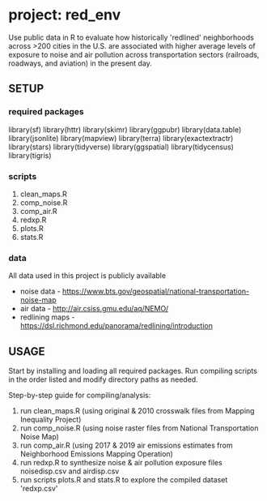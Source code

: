 # project: red_env
Use public data in R to evaluate how historically 'redlined' neighborhoods across >200 cities in the U.S. are associated with higher average levels of exposure to noise and air pollution across transportation sectors (railroads, roadways, and aviation) in the present day.

## SETUP

### required packages
library(sf)
library(httr)
library(skimr)
library(ggpubr)
library(data.table)
library(jsonlite)
library(mapview)
library(terra)
library(exactextractr)
library(stars)
library(tidyverse)
library(ggspatial)
library(tidycensus)
library(tigris)

### scripts
1. clean_maps.R
2. comp_noise.R
3. comp_air.R
4. redxp.R
5. plots.R
6. stats.R

### data

All data used in this project is publicly available
* noise data - https://www.bts.gov/geospatial/national-transportation-noise-map
* air data - http://air.csiss.gmu.edu/aq/NEMO/
* redlining maps - https://dsl.richmond.edu/panorama/redlining/introduction

## USAGE

Start by installing and loading all required packages. Run compiling scripts in the order listed and modify directory paths as needed.

Step-by-step guide for compiling/analysis:
1.  run clean_maps.R (using original & 2010 crosswalk files from Mapping Inequality Project)
3.  run comp_noise.R (using noise raster files from National Transportation Noise Map)
4.  run comp_air.R (using 2017 & 2019 air emissions estimates from Neighborhood Emissions Mapping Operation)
5.  run redxp.R to synthesize noise & air pollution exposure files noisedisp.csv and airdisp.csv
6.  run scripts plots.R and stats.R to explore the compiled dataset 'redxp.csv'
















